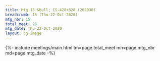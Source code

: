 ```yaml
---
title: Mtg 15 &bull; CS-428+828 (202030)
breadcrumb: 15 (Thu-22-Oct-2020)
mtg_nbr: 15
total_meet: 26
mtg_date: Thu-22-Oct-2020
layout: bg-image
---
```


{%- include meetings/main.html
    tm=page.total_meet
    mn=page.mtg_nbr
    md=page.mtg_date
-%}
